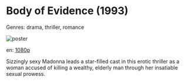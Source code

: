 # Body of Evidence (1993)

Genres: drama, thriller, romance

![poster](http://image.tmdb.org/t/p/w500/31M7UUTMo5PjCnvcfbtWjokJXMZ.jpg)

en:
  [1080p](magnet:?xt=urn:btih:5A53D09CAD6913DAF2F87B4452BDBB0E5E0D62DF&tr=udp://glotorrents.pw:6969/announce&tr=udp://tracker.opentrackr.org:1337/announce&tr=udp://torrent.gresille.org:80/announce&tr=udp://tracker.openbittorrent.com:80&tr=udp://tracker.coppersurfer.tk:6969&tr=udp://tracker.leechers-paradise.org:6969&tr=udp://p4p.arenabg.ch:1337&tr=udp://tracker.internetwarriors.net:1337)
  


Sizzingly sexy Madonna leads a star-filled cast in this erotic thriller as a woman accused of killing a wealthy, elderly man through her insatiable sexual prowess.